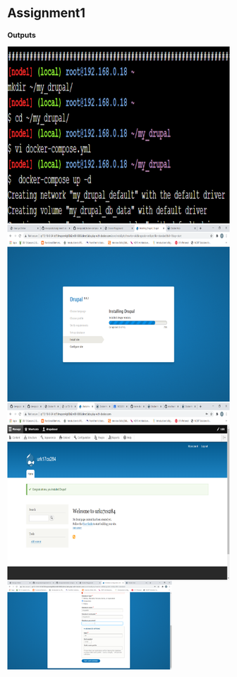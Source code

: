 # Assignment1
### Outputs

<img src="./outputs/pi1.png" height="400px">
<img src="./outputs/pi2.png" height="400px">
<img src="./outputs/pic3.png" height="400px">
<img src="./outputs/pi4.png" height="200px">

